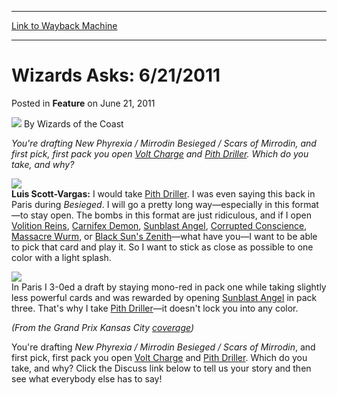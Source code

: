 
---
[Link to Wayback Machine](https://web.archive.org/web/20221006120359/https://magic.wizards.com/en/articles/archive/feature/wizards-asks-6212011-2011-06-21)

[_metadata_:author]:- "Wizards of the Coast"
[_metadata_:description]:- "You're drafting New Phyrexia / Mirrodin Besieged / Scars of Mirrodin, and first pick, first pack you open Volt Charge and Pith Driller. Which do you take, and why?Luis Scott-Vargas: I would take Pith Driller. I was even saying this back in Paris during Besieged. I will go a pretty long way—especially in this format—to stay open. The bombs in this format are just ridiculous,"
[_metadata_:generator]:- "Drupal 7 (http://drupal.org)"
[_metadata_:node]:- "643426"
[_metadata_:publish_date]:- "2011-06-21"
[_metadata_:source]:- "div-main-content"
[_metadata_:title]:- "Wizards Asks: 6/21/2011"
[_metadata_:wayback_capture_timestamp]:- "2022-10-06 12:03:59"
[_metadata_:wayback_raw_url]:- "https://web.archive.org/web/20221006120359id_/https://magic.wizards.com/en/articles/archive/feature/wizards-asks-6212011-2011-06-21"
[_metadata_:wayback_url]:- "https://magic.wizards.com/en/articles/archive/feature/wizards-asks-6212011-2011-06-21"
---


Wizards Asks: 6/21/2011
=======================



 Posted in **Feature**
 on June 21, 2011 






![](https://media.magic.wizards.com/styles/auth_small/public/images/person/wizards_author.jpg)
By Wizards of the Coast











*You're drafting New Phyrexia / Mirrodin Besieged / Scars of Mirrodin, and first pick, first pack you open [Volt Charge](https://gatherer.wizards.com/Pages/Card/Details.aspx?name=Volt+Charge) and [Pith Driller](https://gatherer.wizards.com/Pages/Card/Details.aspx?name=Pith+Driller). Which do you take, and why?*

![](https://media.magic.wizards.com/image_legacy_migration/mtg/images/daily/events/gpkan11/QQ1LSV2.jpg)  
**Luis Scott-Vargas:** I would take [Pith Driller](https://gatherer.wizards.com/Pages/Card/Details.aspx?name=Pith+Driller). I was even saying this back in Paris during *Besieged*. I will go a pretty long way—especially in this format—to stay open. The bombs in this format are just ridiculous, and if I open [Volition Reins](https://gatherer.wizards.com/Pages/Card/Details.aspx?name=Volition+Reins), [Carnifex Demon](https://gatherer.wizards.com/Pages/Card/Details.aspx?name=Carnifex+Demon), [Sunblast Angel](https://gatherer.wizards.com/Pages/Card/Details.aspx?name=Sunblast+Angel), [Corrupted Conscience](https://gatherer.wizards.com/Pages/Card/Details.aspx?name=Corrupted+Conscience), [Massacre Wurm](https://gatherer.wizards.com/Pages/Card/Details.aspx?name=Massacre+Wurm), or [Black Sun's Zenith](https://gatherer.wizards.com/Pages/Card/Details.aspx?name=Black+Sun%27s+Zenith)—what have you—I want to be able to pick that card and play it. So I want to stick as close as possible to one color with a light splash.

![](https://media.magic.wizards.com/image_legacy_migration/images/magic/daily/activity/da737_cards.jpg)  
In Paris I 3-0ed a draft by staying mono-red in pack one while taking slightly less powerful cards and was rewarded by opening [Sunblast Angel](https://gatherer.wizards.com/Pages/Card/Details.aspx?name=Sunblast+Angel) in pack three. That's why I take [Pith Driller](https://gatherer.wizards.com/Pages/Card/Details.aspx?name=Pith+Driller)—it doesn't lock you into any color.

*(From the Grand Prix Kansas City [coverage](/en/events/coverage/lsv-vapor-snags-trophy-kansas-city))*

  
You're drafting *New Phyrexia / Mirrodin Besieged / Scars of Mirrodin*, and first pick, first pack you open [Volt Charge](https://gatherer.wizards.com/Pages/Card/Details.aspx?name=Volt+Charge) and [Pith Driller](https://gatherer.wizards.com/Pages/Card/Details.aspx?name=Pith+Driller). Which do you take, and why? Click the Discuss link below to tell us your story and then see what everybody else has to say!







